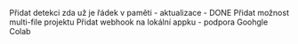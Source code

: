 Přidat detekci zda už je řádek v paměti - aktualizace - DONE
Přidat možnost multi-file projektu
Přidat webhook na lokální appku - podpora Goohgle Colab
